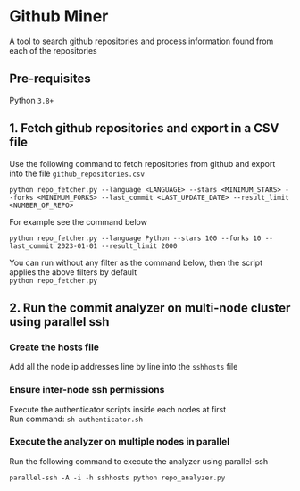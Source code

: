 # Github Miner
A tool to search github repositories and process information found from each of the repositories

## Pre-requisites
Python `3.8+`

## 1. Fetch github repositories and export in a CSV file
Use the following command to fetch repositories from github and export into the file `github_repositories.csv`
```
python repo_fetcher.py --language <LANGUAGE> --stars <MINIMUM_STARS> --forks <MINIMUM_FORKS> --last_commit <LAST_UPDATE_DATE> --result_limit <NUMBER_OF_REPO>
```

For example see the command below
```
python repo_fetcher.py --language Python --stars 100 --forks 10 --last_commit 2023-01-01 --result_limit 2000
```

You can run without any filter as the command below, then the script applies the above filters by default<br>
`python repo_fetcher.py`

## 2. Run the commit analyzer on multi-node cluster using parallel ssh
### Create the hosts file
Add all the node ip addresses line by line into the `sshhosts` file

### Ensure inter-node ssh permissions
Execute the authenticator scripts inside each nodes at first<br>
Run command: `sh authenticator.sh`

### Execute the analyzer on multiple nodes in parallel
Run the following command to execute the analyzer using parallel-ssh
```
parallel-ssh -A -i -h sshhosts python repo_analyzer.py
```